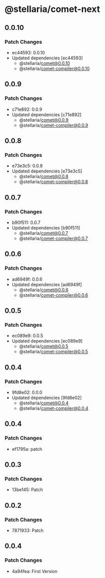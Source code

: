 # @stellaria/comet-next

## 0.0.10

### Patch Changes

- ec44593: 0.0.10
- Updated dependencies [ec44593]
  - @stellaria/comet@0.0.10
  - @stellaria/comet-compiler@0.0.10

## 0.0.9

### Patch Changes

- c71e892: 0.0.9
- Updated dependencies [c71e892]
  - @stellaria/comet@0.0.9
  - @stellaria/comet-compiler@0.0.9

## 0.0.8

### Patch Changes

- e73e3c5: 0.0.8
- Updated dependencies [e73e3c5]
  - @stellaria/comet@0.0.8
  - @stellaria/comet-compiler@0.0.8

## 0.0.7

### Patch Changes

- b90f511: 0.0.7
- Updated dependencies [b90f511]
  - @stellaria/comet@0.0.7
  - @stellaria/comet-compiler@0.0.7

## 0.0.6

### Patch Changes

- ad6949f: 0.0.6
- Updated dependencies [ad6949f]
  - @stellaria/comet@0.0.6
  - @stellaria/comet-compiler@0.0.6

## 0.0.5

### Patch Changes

- ec089e9: 0.0.5
- Updated dependencies [ec089e9]
  - @stellaria/comet@0.0.5
  - @stellaria/comet-compiler@0.0.5

## 0.0.4

### Patch Changes

- 9fd8e02: 0.0.0
- Updated dependencies [9fd8e02]
  - @stellaria/comet@0.0.4
  - @stellaria/comet-compiler@0.0.4

## 0.0.4

### Patch Changes

- ef1795a: patch

## 0.0.3

### Patch Changes

- 13be145: Patch

## 0.0.2

### Patch Changes

- 7871933: Patch

## 0.0.4

### Patch Changes

- 4a94fea: First Version
